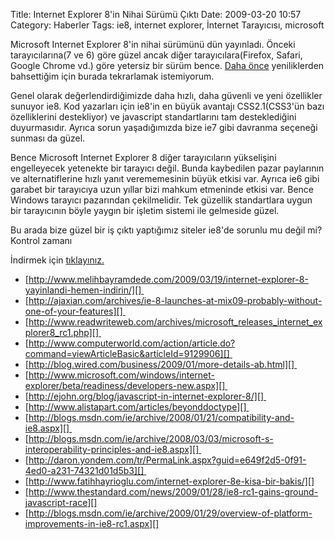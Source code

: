 Title: Internet Explorer 8&#039;in Nihai Sürümü Çıktı
Date: 2009-03-20 10:57
Category: Haberler
Tags: ie8, internet explorer, İnternet Tarayıcısı, microsoft

Microsoft Internet Explorer 8'in nihai sürümünü dün yayınladı. Önceki
tarayıcılarına(7 ve 6) göre güzel ancak diğer tarayıcılara(Firefox,
Safari, Google Chrome vd.) göre yetersiz bir sürüm bence. [Daha
önce][] yeniliklerden bahsettiğim için burada tekrarlamak istemiyorum. 

Genel olarak değerlendirdiğimizde daha hızlı, daha güvenli ve yeni
özellikler sunuyor ie8. Kod yazarları için ie8'in en büyük avantajı
CSS2.1(CSS3'ün bazı özelliklerini destekliyor) ve javascript
standartlarını tam desteklediğini duyurmasıdır. Ayrıca sorun
yaşadığımızda bize ie7 gibi davranma seçeneği sunması da güzel.

Bence Microsoft Internet Explorer 8 diğer tarayıcıların yükselişini
engelleyecek yetenekte bir tarayıcı değil. Bunda kaybedilen pazar
paylarının ve alternatiflerine hızlı yanıt verememesinin büyük etkisi
var. Ayrıca ie6 gibi garabet bir tarayıcıya uzun yıllar bizi mahkum
etmeninde etkisi var. Bence Windows tarayıcı pazarından çekilmelidir.
Tek güzellik standartlara uygun bir tarayıcının böyle yaygın bir işletim
sistemi ile gelmeside güzel. 

Bu arada bize güzel bir iş çıktı yaptığımız siteler ie8'de sorunlu mu
değil mi? Kontrol zamanı

İndirmek için [tıklayınız.][]

-   [http://www.melihbayramdede.com/2009/03/19/internet-explorer-8-yayinlandi-hemen-indirin/][] 
-   [http://ajaxian.com/archives/ie-8-launches-at-mix09-probably-without-one-of-your-features][] 
-   [http://www.readwriteweb.com/archives/microsoft_releases_internet_explorer8_rc1.php][] 
-   [http://www.computerworld.com/action/article.do?command=viewArticleBasic&articleId=9129906][] 
-   [http://blog.wired.com/business/2009/01/more-details-ab.html][] 
-   [http://www.microsoft.com/windows/internet-explorer/beta/readiness/developers-new.aspx][] 
-   [http://ejohn.org/blog/javascript-in-internet-explorer-8/][] 
-   [http://www.alistapart.com/articles/beyonddoctype][] 
-   [http://blogs.msdn.com/ie/archive/2008/01/21/compatibility-and-ie8.aspx][] 
-   [http://blogs.msdn.com/ie/archive/2008/03/03/microsoft-s-interoperability-principles-and-ie8.aspx][] 
-   [http://daron.yondem.com/tr/PermaLink.aspx?guid=e649f2d5-0f91-4ed0-a231-74321d01d5b3][] 
-   [http://www.fatihhayrioglu.com/internet-explorer-8e-kisa-bir-bakis/][]
-   [http://www.thestandard.com/news/2009/01/28/ie8-rc1-gains-ground-javascript-race][]
-   [http://blogs.msdn.com/ie/archive/2009/01/29/overview-of-platform-improvements-in-ie8-rc1.aspx][]

</p>

  [Daha önce]: http://www.fatihhayrioglu.com/internet-explorer-8e-kisa-bir-bakis/
    "Daha önce"
  [tıklayınız.]: http://www.microsoft.com/windows/internet-explorer/default.aspx
    "tıklayınız."
  [http://www.melihbayramdede.com/2009/03/19/internet-explorer-8-yayinlandi-hemen-indirin/]:
    http://www.melihbayramdede.com/2009/03/19/internet-explorer-8-yayinlandi-hemen-indirin/
    "http://www.melihbayramdede.com/2009/03/19/internet-explorer-8-yayinlandi-hemen-indirin/"
  [http://ajaxian.com/archives/ie-8-launches-at-mix09-probably-without-one-of-your-features]:
    http://ajaxian.com/archives/ie-8-launches-at-mix09-probably-without-one-of-your-features
    "http://ajaxian.com/archives/ie-8-launches-at-mix09-probably-without-one-of-your-features"
  [http://www.readwriteweb.com/archives/microsoft_releases_internet_explorer8_rc1.php]:
    http://www.readwriteweb.com/archives/microsoft_releases_internet_explorer8_rc1.php
    "http://www.readwriteweb.com/archives/microsoft_releases_internet_explorer8_rc1.php"
  [http://www.computerworld.com/action/article.do?command=viewArticleBasic&articleId=9129906]:
    http://www.computerworld.com/action/article.do?command=viewArticleBasic&articleId=9129906
    "http://www.computerworld.com/action/article.do?command=viewArticleBasic&articleId=9129906"
  [http://blog.wired.com/business/2009/01/more-details-ab.html]: http://blog.wired.com/business/2009/01/more-details-ab.html
    "http://blog.wired.com/business/2009/01/more-details-ab.html"
  [http://www.microsoft.com/windows/internet-explorer/beta/readiness/developers-new.aspx]:
    http://www.microsoft.com/windows/internet-explorer/beta/readiness/developers-new.aspx
    "http://www.microsoft.com/windows/internet-explorer/beta/readiness/developers-new.aspx"
  [http://ejohn.org/blog/javascript-in-internet-explorer-8/]: http://ejohn.org/blog/javascript-in-internet-explorer-8/
    "http://ejohn.org/blog/javascript-in-internet-explorer-8/"
  [http://www.alistapart.com/articles/beyonddoctype]: http://www.alistapart.com/articles/beyonddoctype
    "http://www.alistapart.com/articles/beyonddoctype"
  [http://blogs.msdn.com/ie/archive/2008/01/21/compatibility-and-ie8.aspx]:
    http://blogs.msdn.com/ie/archive/2008/01/21/compatibility-and-ie8.aspx
    "http://blogs.msdn.com/ie/archive/2008/01/21/compatibility-and-ie8.aspx"
  [http://blogs.msdn.com/ie/archive/2008/03/03/microsoft-s-interoperability-principles-and-ie8.aspx]:
    http://blogs.msdn.com/ie/archive/2008/03/03/microsoft-s-interoperability-principles-and-ie8.aspx
    "http://blogs.msdn.com/ie/archive/2008/03/03/microsoft-s-interoperability-principles-and-ie8.aspx"
  [http://daron.yondem.com/tr/PermaLink.aspx?guid=e649f2d5-0f91-4ed0-a231-74321d01d5b3]:
    http://daron.yondem.com/tr/PermaLink.aspx?guid=e649f2d5-0f91-4ed0-a231-74321d01d5b3
    "http://daron.yondem.com/tr/PermaLink.aspx?guid=e649f2d5-0f91-4ed0-a231-74321d01d5b3"
  [http://www.fatihhayrioglu.com/internet-explorer-8e-kisa-bir-bakis/]: http://www.fatihhayrioglu.com/internet-explorer-8e-kisa-bir-bakis/
    "http://www.fatihhayrioglu.com/internet-explorer-8e-kisa-bir-bakis/"
  [http://www.thestandard.com/news/2009/01/28/ie8-rc1-gains-ground-javascript-race]:
    http://www.thestandard.com/news/2009/01/28/ie8-rc1-gains-ground-javascript-race
    "http://www.thestandard.com/news/2009/01/28/ie8-rc1-gains-ground-javascript-race"
  [http://blogs.msdn.com/ie/archive/2009/01/29/overview-of-platform-improvements-in-ie8-rc1.aspx]:
    http://blogs.msdn.com/ie/archive/2009/01/29/overview-of-platform-improvements-in-ie8-rc1.aspx
    "http://blogs.msdn.com/ie/archive/2009/01/29/overview-of-platform-improvements-in-ie8-rc1.aspx"

